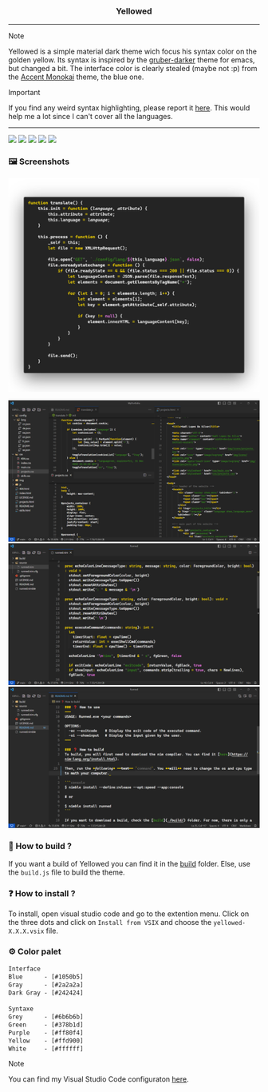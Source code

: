 <h3 align="center">
    Yellowed
</h3>

---

> [!NOTE]
> Yellowed is a simple material dark theme wich focus his syntax color on the golden yellow. Its syntax is inspired by the [gruber-darker](https://github.com/rexim/gruber-darker-theme) theme for emacs, but changed a bit. The interface color is clearly stealed (maybe not :p) from the [Accent Monokai](https://marketplace.visualstudio.com/items?itemName=tw.monokai-accent) theme, the blue one.


> [!IMPORTANT]
> If you find any weird syntax highlighting, please report it [here](https://github.com/Gael-Lopes-Da-Silva/YellowedVSCode/issues/new/choose). This would help me a lot since I can't cover all the languages.

---

![](https://img.shields.io/visual-studio-marketplace/r/gael-lopes-da-silva.yellowed?style=for-the-badge)
![](https://img.shields.io/visual-studio-marketplace/d/gael-lopes-da-silva.yellowed?style=for-the-badge)
![](https://img.shields.io/visual-studio-marketplace/v/gael-lopes-da-silva.yellowed?style=for-the-badge)
[![](https://img.shields.io/badge/license-BSD%203--Clause-blue?style=for-the-badge)](https://github.com/Gael-Lopes-Da-Silva/YellowedVSCode/blob/2da0d81f7d7a42d4f61ffb623159e874eae777ca/LICENSE.md)
[![](https://img.shields.io/badge/preview-vscode.dev-blue?style=for-the-badge)](https://vscode.dev/theme/gael-lopes-da-silva.Yellowed)

### :framed_picture: Screenshots
![](./screenshots/syntaxe.png)

![](./screenshots/screenshot1.png)
![](./screenshots/screenshot2.png)
![](./screenshots/screenshot3.png)

### :bricks: How to build ?
If you want a build of Yellowed you can find it in the [build](./build/) folder.
Else, use the `build.js` file to build the theme.

### :question: How to install ?
To install, open visual studio code and go to the extention menu. Click on the three dots and click on `Install from VSIX` and choose the `yellowed-X.X.X.vsix` file.

### :gear: Color palet
~~~
Interface
Blue      - [#1050b5]
Gray      - [#2a2a2a]
Dark Gray - [#242424]

Syntaxe
Grey      - [#6b6b6b]
Green     - [#378b1d]
Purple    - [#ff80f4]
Yellow    - [#ffd900]
White     - [#ffffff]
~~~

> [!NOTE]
> You can find my Visual Studio Code configuraton [here](https://github.com/Gael-Lopes-Da-Silva/MyVscodeConfig).
